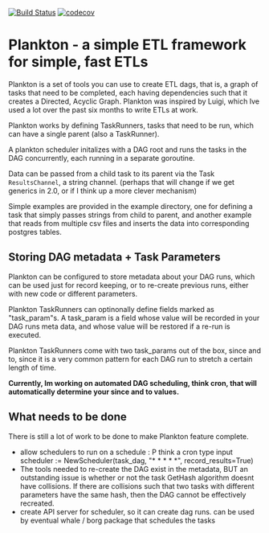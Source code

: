[![Build Status](https://travis-ci.org/johnshiver/plankton.svg?branch=master)](https://travis-ci.org/johnshiver/plankton)
[![codecov](https://codecov.io/gh/johnshiver/plankton/branch/master/graph/badge.svg)](https://codecov.io/gh/johnshiver/plankton)

# Plankton - a simple ETL framework for simple, fast ETLs

Plankton is a set of tools you can use to create ETL dags, that is, a graph of tasks
that need to be completed, each having dependencies such that it creates a
Directed, Acyclic Graph. Plankton was inspired by Luigi, which Ive used a lot over the past
six months to write ETLs at work.

Plankton works by defining TaskRunners, tasks that need to be run, which can have a single parent
(also a TaskRunner).

A plankton scheduler initalizes with a DAG root and runs the tasks in the DAG concurrently,
each running in a separate goroutine.

Data can be passed from a child task to its parent via the Task `ResultsChannel`, a string channel.
(perhaps that will change if we get generics in 2.0, or if I think up a more clever
mechanism)

Simple examples are provided in the example directory, one for defining a task that simply passes
strings from child to parent, and another example that reads from multiple csv files and inserts
the data into corresponding postgres tables.


## Storing DAG metadata + Task Parameters

Plankton can be configured to store metadata about your DAG runs, which can be used just for record
keeping, or to re-create previous runs, either with new code or different parameters.

Plankton TaskRunners can optinonally define fields marked as "task_param"s. A task_param is a
field whose value will be recorded in your DAG runs meta data, and whose value will be restored
if a re-run is executed.

Plankton TaskRunners come with two task_params out of the box, since and to, since it is a very
common pattern for each DAG run to stretch a certain length of time.

**Currently, Im working on automated DAG scheduling, think cron, that will automatically determine
  your since and to values.**


## What needs to be done

There is still a lot of work to be done to make Plankton feature complete.

- allow schedulers to run on a schedule : P think a cron type input
       scheduler := NewScheduler(task_dag, "* * * * *", record_results=True)
- The tools needed to re-create the DAG exist in the metadata, BUT an outstanding issue is whether
  or not the task GetHash algorithm doesnt have collisions.  If there are collisions such that
  two tasks with different parameters have the same hash, then the DAG cannot be effectively
  recreated.
- create API server for scheduler, so it can create dag runs.  can be used by eventual whale / borg
  package that schedules the tasks
